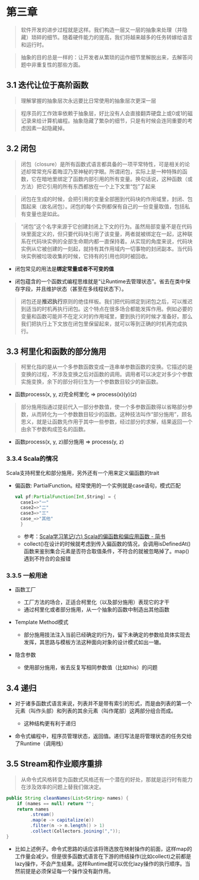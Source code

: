 # 第三章

> 软件开发的进步过程就是这样。我们构造一层又一层的抽象来处理（并隐藏）琐碎的细节。随着硬件能力的提高，我们将越来越多的任务转嫁给语言和运行时。

> 抽象的目的总是一样的：让开发者从繁琐的运作细节里解脱出来，去解答问题中非重复性的那些方面。

## 3.1 迭代让位于高阶函数

> 理解掌握的抽象层次永远要比日常使用的抽象层次更深一层

> 程序员的工作效率依赖于抽象层，好比没有人会直接翻弄硬盘上或0或1的磁记录来给计算机编程。抽象隐藏了繁杂的细节，只是有时候会连同重要的考虑因素一起隐藏掉。

## 3.2 闭包

> 闭包（closure）是所有函数式语言都具备的一项平常特性，可是相关的论述却常常充斥着晦涩乃至神秘的字眼。所谓闭包，实际上是一种特殊的函数，它在暗地里绑定了函数内部引用的所有变量。换句话说，这种函数（或方法）把它引用的所有东西都放在一个上下文里“包”了起来

> 闭包在生成的时候，会把引用的变量全部圈到代码块的作用域里，封闭、包围起来（故名闭包）。闭包的每个实例都保有自己的一份变量取值，包括私有变量也是如此。

> “闭包”这个名字来源于它创建封闭上下文的行为。虽然局部变量不是在代码块里面定义的，但只要代码块引用了该变量，两者就被绑定在一起，这种联系在代码块实例的全部生命期内都一直保持着。从实现的角度来说，代码块实例从它被创建的一刻起，就持有其作用域内一切事物的封闭副本。当代码块实例被垃圾收集的时候，它持有的引用也同时被回收。

- 闭包常见的用法是**绑定常量或者不可变的值**

- 闭包蕴含的一个函数式编程思维就是“让Runtime去管理状态”。省去在类中保存字段，并且维护状态（甚至在多线程状态下）。

> 闭包还是**推迟执行**原则的绝佳样板。我们把代码绑定到闭包之后，可以推迟到适当的时机再执行闭包。这个特点在很多场合都能发挥作用。例如必要的变量和函数可能并不在定义时的作用域里，要到执行的时候才准备好。那么我们把执行上下文放在闭包里保留起来，就可以等到正确的时机再完成执行。

## 3.3 柯里化和函数的部分施用

> 柯里化指的是从一个多参数函数变成一连串单参数函数的变换。它描述的是变换的过程，不涉及变换之后对函数的调用。调用者可以决定对多少个参数实施变换，余下的部分将衍生为一个参数数目较少的新函数。

- 函数process(x, y, z)完全柯里化 => process(x)(y)(z)

> 部分施用指通过提前代入一部分参数值，使一个多参数函数得以省略部分参数，从而转化为一个参数数目较少的函数。这种技法叫作“部分施用”，顾名思义，就是让函数先作用于其中一些参数，经过部分的求解，结果返回一个由余下参数构成签名的函数。

- 函数process(x, y, z)部分施用 => process(y, z)

### 3.3.4 Scala的情况

Scala支持柯里化和部分施用，另外还有一个用来定义偏函数的trait
- 偏函数: PartialFunction。经常使用的一个实例就是case语句，模式匹配
  ```scala
  val pf:PartialFunction[Int,String] = {
    case1=>"一"
    case2=>"二"
    case3=>"三"
    case_=>"其他"
    }
  ```
  - 参考：[Scala学习笔记(六) Scala的偏函数和偏应用函数 - 简书](https://www.jianshu.com/p/0a8a15dbb348)
  - collect()在设计的时候就考虑到传入偏函数的情况，会调用isDefinedAt()函数来鉴别集合元素是否符合取值条件，不符合的就被忽略掉了。map()遇到不符合的会报错


### 3.3.5 一般用途

- 函数工厂
  - 工厂方法的场合，正适合柯里化（以及部分施用）表现它的才干
  - 通过柯里化或者部分施用，从一个抽象的函数中制造出其他函数

- Template Method模式
  - 部分施用技法注入当前已经确定的行为，留下未确定的参数给具体实现去发挥，其思路与模板方法这种面向对象的设计模式如出一辙。

- 隐含参数
  - 使用部分施用，省去反复写相同参数值（比如this）的问题


## 3.4 递归

- 对于诸多函数式语言来说，列表并不是带有索引的形式，而是由列表的第一个元素（叫作头部）和列表的其余元素（叫作尾部）这两部分组合而成。
  - 这种结构更有利于递归

- 命令式编程中，程序员管理状态，返回值。递归写法是将管理状态的任务交给了Runtime（调用栈）

## 3.5 Stream和作业顺序重排
> 从命令式风格转变为函数式风格还有一个潜在的好处，那就是运行时有能力在涉及效率的问题上替我们做决定。
```java
public String cleanNames(List<String> names) {
    if (names == null) return "";
    return names
         .stream()
         .map(e -> capitalize(e))
         .filter(n -> n.length() > 1)
         .collect(Collectors.joining(","));
}
```
- 比如上述例子。命令式思路的话应该将筛选放在映射操作的前面，这样map的工作量会减少。但是很多函数式语言在下游的终结操作(比如collect)之前都是lazy操作，不会产生结果。这样Runtime就可以优化lazy操作的执行顺序。当然前提是必须保证每一个操作没有副作用。

